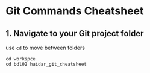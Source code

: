# Git Commands Cheatsheet

## 1. Navigate to your Git project folder

use `cd` to move between folders

```
cd workspce
cd bdl02 haidar_git_cheatsheet
```
